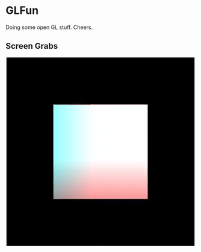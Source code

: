 # GLFun
Doing some open GL stuff. Cheers.
## Screen Grabs
<p align="center">
  <img src="https://github.com/jacktmyers/GLFun/blob/main/grabs/colorSqaure.gif"/>
</p>
